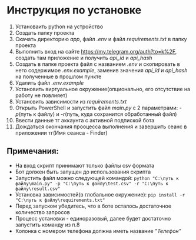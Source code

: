 # Инструкция по установке

1. Установаить python на устройство
2. Создать папку проекта
3. Скачать директорию *app*, файл *.env* и файл *requirements.txt* в папку проекта
4. Выполнить вход на сайте https://my.telegram.org/auth?to=k%2F, создать там приложение и получить *api_id* и *api_hash*
5. Создать в папке проекта файл с названием *.env* и скопировать в него содержимое *.env.example*, заменив значения *api_id* и *api_hash* на полученные в прошлом пункте
6. Удалить файл *.env.example*
7. Установить виртуальное окружение(опционально, его отсутствие на работу не повлияет)
8. Установить зависимости из *requirements.txt*
9. Открыть PowerShell и запустить файл *main.py* с 2 параметрами: *-p*(путь к файлу) и *-r*(путь, куда сохранится обработанный файл)
10. Ввести данные тг аккаунта с активной подпиской бота
11. Дождаться окончания прооцесса выполнения и завершить сеанс в приложении тг(Имя сеанса - Finder)


## Примечания:
- На вход скрипт принимают только файлы csv формата
- Бот должен быть запущен до использования скрипта
- Запустить файл можно следующей командой:
 ```python "C:\путь к файлу\main.py" -p "C:\путь к файлу\test.csv" -r "C:\путь к файлу\result.csv"```
- Установка зависимостей(в глобальное окружение):
```pip install -r "C:\путь к файлу\requirements.txt"```
- Перед запуском убедитесь, что в боте осталось достаточное количество запросов
- Процесс установки - единоразовый, далее будет достаточно запустить команду из п.8
- Колонка с номером телефона должна иметь название *"Телефон"*
